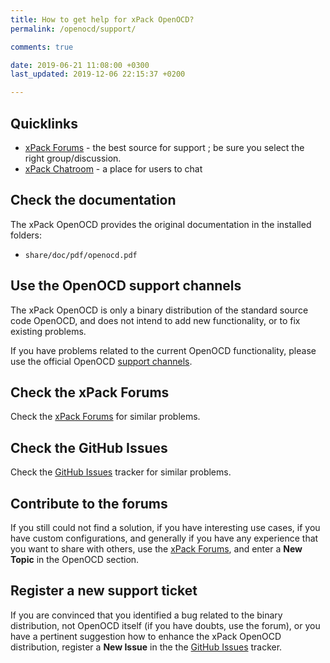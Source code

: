 ```yaml
---
title: How to get help for xPack OpenOCD?
permalink: /openocd/support/

comments: true

date: 2019-06-21 11:08:00 +0300
last_updated: 2019-12-06 22:15:37 +0200

---
```


## Quicklinks

- [xPack Forums](https://www.tapatalk.com/groups/xpack/) - the best source
  for support ; be sure you select the right group/discussion.
- [xPack Chatroom](https://gitter.im/xpack/) - a place for users to chat

## Check the documentation

The xPack OpenOCD provides the original documentation in the
installed folders:

- `share/doc/pdf/openocd.pdf`

## Use the OpenOCD support channels

The xPack OpenOCD is only a binary distribution of the standard source code
OpenOCD, and does not intend to add new functionality, or to fix existing
problems.

If you have problems related to the current OpenOCD functionality, please
use the official OpenOCD [support channels](http://openocd.org/discussion/).

## Check the xPack Forums

Check the [xPack Forums](https://www.tapatalk.com/groups/xpack/) for
similar problems.

## Check the GitHub Issues

Check the
[GitHub Issues](https://github.com/xpack-dev-tools/openocd-xpack/issues/)
tracker for similar problems.

## Contribute to the forums

If you still could not find a solution, if you have interesting use
cases, if you have custom configurations, and generally if you have
any experience that you want to share with others, use the
[xPack Forums](https://www.tapatalk.com/groups/xpack/),
and enter a **New Topic** in the OpenOCD section.

## Register a new support ticket

If you are convinced that you identified a bug related to the binary
distribution, not OpenOCD itself (if you have doubts, use the forum),
or you have a pertinent suggestion how to enhance the xPack OpenOCD
distribution, register a **New Issue** in the the
[GitHub Issues](https://github.com/xpack-dev-tools/openocd-xpack/issues/)
tracker.
